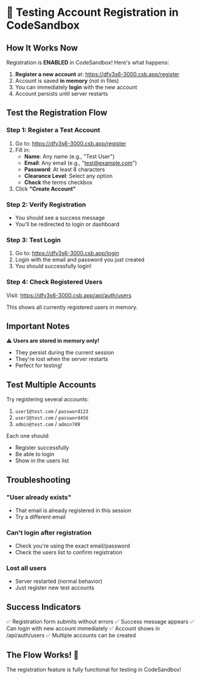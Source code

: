 # 🧪 Testing Account Registration in CodeSandbox

## How It Works Now

Registration is **ENABLED** in CodeSandbox! Here's what happens:

1. **Register a new account** at: https://dfv3s6-3000.csb.app/register
2. Account is saved **in memory** (not in files)
3. You can immediately **login** with the new account
4. Account persists until server restarts

## Test the Registration Flow

### Step 1: Register a Test Account
1. Go to: https://dfv3s6-3000.csb.app/register
2. Fill in:
   - **Name**: Any name (e.g., "Test User")
   - **Email**: Any email (e.g., "test@example.com")
   - **Password**: At least 8 characters
   - **Clearance Level**: Select any option
   - **Check** the terms checkbox
3. Click **"Create Account"**

### Step 2: Verify Registration
- You should see a success message
- You'll be redirected to login or dashboard

### Step 3: Test Login
1. Go to: https://dfv3s6-3000.csb.app/login
2. Login with the email and password you just created
3. You should successfully login!

### Step 4: Check Registered Users
Visit: https://dfv3s6-3000.csb.app/api/auth/users

This shows all currently registered users in memory.

## Important Notes

⚠️ **Users are stored in memory only!**
- They persist during the current session
- They're lost when the server restarts
- Perfect for testing!

## Test Multiple Accounts

Try registering several accounts:
1. `user1@test.com` / `password123`
2. `user2@test.com` / `password456`
3. `admin@test.com` / `admin789`

Each one should:
- Register successfully
- Be able to login
- Show in the users list

## Troubleshooting

### "User already exists"
- That email is already registered in this session
- Try a different email

### Can't login after registration
- Check you're using the exact email/password
- Check the users list to confirm registration

### Lost all users
- Server restarted (normal behavior)
- Just register new test accounts

## Success Indicators

✅ Registration form submits without errors
✅ Success message appears
✅ Can login with new account immediately
✅ Account shows in /api/auth/users
✅ Multiple accounts can be created

## The Flow Works! 🎉

The registration feature is fully functional for testing in CodeSandbox!